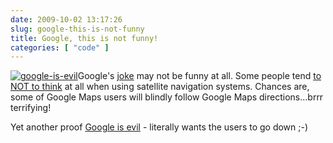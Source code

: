 ```yaml
---
date: 2009-10-02 13:17:26
slug: google-this-is-not-funny
title: Google, this is not funny!
categories: [ "code" ]
---
```


[![google-is-evil](http://farm3.static.flickr.com/2473/3974447288_378b1fa23d_t.jpg)](http://www.flickr.com/photos/mloskot/3974447288/)Google's [joke](http://www.flickr.com/photos/mloskot/3974447288/) may not be funny at all. Some people tend [to NOT to think](http://www.telegraph.co.uk/news/newstopics/howaboutthat/4839955/Lorry-driver-stuck-for-five-days-after-following-sat-nav-down-country-lane.html) at all when using satellite navigation systems. Chances are, some of Google Maps users will blindly follow Google Maps directions...brrr terrifying!


  
  



Yet another proof [Google is evil](http://www.google-watch.org/friedman.html) - literally wants the users to go down ;-)
